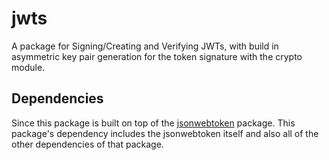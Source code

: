 # jwts
A package for Signing/Creating and Verifying JWTs, with build in asymmetric key pair generation for the token signature with the crypto module.

## Dependencies
Since this package is built on top of the [jsonwebtoken](https://www.npmjs.com/package/jsonwebtoken) package. This package's dependency includes the jsonwebtoken itself and also all of the other dependencies of that package.